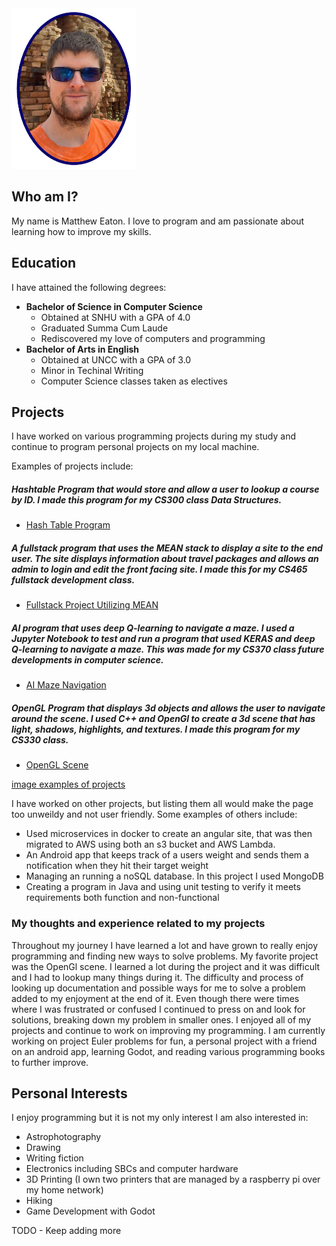 
<img src="assets/headshot.png" width="200">

## Who am I?
My name is Matthew Eaton. I love to program and am passionate about learning how to improve my skills.

## Education
I have attained the following degrees:

- **Bachelor of Science in Computer Science**
    - Obtained at SNHU with a GPA of 4.0
    - Graduated Summa Cum Laude
    - Rediscovered my love of computers and programming
- **Bachelor of Arts in English**
    - Obtained at UNCC with a GPA of 3.0
    - Minor in Techinal Writing
    - Computer Science classes taken as electives

## Projects
I have worked on various programming projects during my study and continue to program personal projects on my local machine.

Examples of projects include:

##### Hashtable Program that would store and allow a user to lookup a course by ID. I made this program for my CS300 class Data Structures.
- [Hash Table Program](https://github.com/matt200346/cs300)

##### A fullstack program that uses the MEAN stack to display a site to the end user. The site displays information about travel packages and allows an admin to login and edit the front facing site. I made this for my CS465 fullstack development class.
- [Fullstack Project Utilizing MEAN](https://github.com/matt200346/cs465-fullstack)

##### AI program that uses deep Q-learning to navigate a maze. I used a Jupyter Notebook to test and run a program that used KERAS and deep Q-learning to navigate a maze. This was made for my CS370 class future developments in computer science.
- [AI Maze Navigation](https://github.com/matt200346/cs370)

##### OpenGL Program that displays 3d objects and allows the user to navigate around the scene. I used C++ and OpenGl to create a 3d scene that has light, shadows, highlights, and textures. I made this program for my CS330 class.
- [OpenGL Scene](https://github.com/matt200346/cs-330)

[image examples of projects](screenshots.md)

I have worked on other projects, but listing them all would make the page too unweildy and not user friendly. Some examples of others include:
- Used microservices in docker to create an angular site, that was then migrated to AWS using both an s3 bucket and AWS Lambda.
- An Android app that keeps track of a users weight and sends them a notification when they hit their target weight
- Managing an running a noSQL database. In this project I used MongoDB
- Creating a program in Java and using unit testing to verify it meets requirements both function and non-functional

### My thoughts and experience related to my projects
Throughout my journey I have learned a lot and have grown to really enjoy programming and finding new ways to solve problems. My favorite project was the OpenGl scene. I learned a lot during the project and it was difficult and I had to lookup many things during it. The difficulty and process of looking up documentation and possible ways for me to solve a problem added to my enjoyment at the end of it. Even though there were times where I was frustrated or confused I continued to press on and look for solutions, breaking down my problem in smaller ones. I enjoyed all of my projects and continue to work on improving my programming. I am currently working on project Euler problems for fun, a personal project with a friend on an android app, learning Godot, and reading various programming books to further improve.


## Personal Interests
I enjoy programming but it is not my only interest I am also interested in:
- Astrophotography
- Drawing
- Writing fiction
- Electronics including SBCs and computer hardware
- 3D Printing (I own two printers that are managed by a raspberry pi over my home network)
- Hiking
- Game Development with Godot

TODO -  Keep adding more

